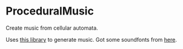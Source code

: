 ProceduralMusic
===============

Create music from cellular automata.

Uses [this library](https://github.com/mudcube/MIDI.js) to generate music. Got some soundfonts from [here](https://github.com/gleitz/midi-js-soundfonts).
